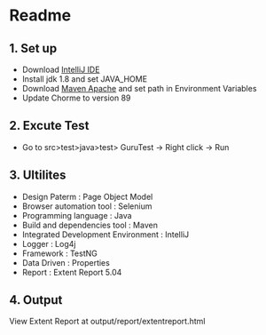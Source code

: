 # Readme


## 1. Set up

* Download [IntelliJ IDE](https://www.jetbrains.com/idea/download/#section=windows)
* Install jdk 1.8 and set JAVA_HOME
* Download [Maven Apache](https://downloads.apache.org/maven/maven-3/3.6.3/binaries/apache-maven-3.6.3-bin.zip) and set path in Environment Variables
* Update Chorme to version 89


## 2. Excute Test

* Go to src>test>java>test> GuruTest -> Right click -> Run

## 3. Ultilites
* Design Paterm : Page Object Model
* Browser automation tool : Selenium
* Programming language : Java
* Build and dependencies tool : Maven
* Integrated Development Environment : IntelliJ
* Logger : Log4j
* Framework : TestNG
* Data Driven : Properties
* Report : Extent Report 5.04

## 4. Output
View Extent Report at output/report/extentreport.html